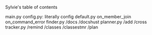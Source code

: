 Sylvie's table of contents

main.py
    config.py: literally config
    default.py
        on_member_join
        on_command_error
    finder.py
        /docs
        /docshust
    planner.py
        /add
        /cross
    tracker.py
        /remind
        /classes
        /classestmr
        /plan